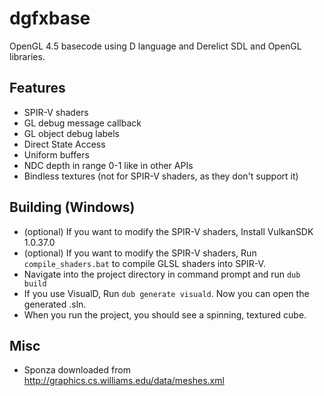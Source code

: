 # dgfxbase
OpenGL 4.5 basecode using D language and Derelict SDL and OpenGL libraries.

## Features

  - SPIR-V shaders
  - GL debug message callback
  - GL object debug labels
  - Direct State Access
  - Uniform buffers
  - NDC depth in range 0-1 like in other APIs
  - Bindless textures (not for SPIR-V shaders, as they don't support it)
  
## Building (Windows)

  - (optional) If you want to modify the SPIR-V shaders, Install VulkanSDK 1.0.37.0
  - (optional) If you want to modify the SPIR-V shaders, Run `compile_shaders.bat` to compile GLSL shaders into SPIR-V.
  - Navigate into the project directory in command prompt and run `dub build`
  - If you use VisualD, Run `dub generate visuald`. Now you can open the generated .sln.
  - When you run the project, you should see a spinning, textured cube.
  
## Misc

  - Sponza downloaded from http://graphics.cs.williams.edu/data/meshes.xml
